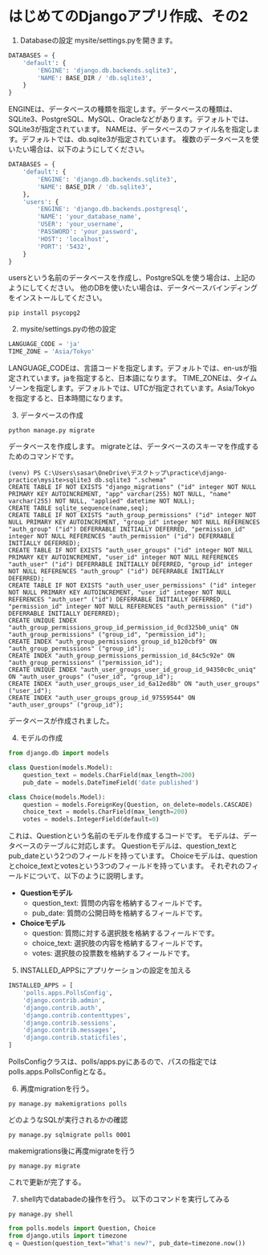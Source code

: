 # はじめてのDjangoアプリ作成、その2

1. Databaseの設定
mysite/settings.pyを開きます。
```python
DATABASES = {
    'default': {
        'ENGINE': 'django.db.backends.sqlite3',
        'NAME': BASE_DIR / 'db.sqlite3',
    }
}
```
ENGINEは、データベースの種類を指定します。データベースの種類は、SQLite3、PostgreSQL、MySQL、Oracleなどがあります。デフォルトでは、SQLite3が指定されています。
NAMEは、データベースのファイル名を指定します。デフォルトでは、db.sqlite3が指定されています。
複数のデータベースを使いたい場合は、以下のようにしてください。
```python
DATABASES = {
    'default': {
        'ENGINE': 'django.db.backends.sqlite3',
        'NAME': BASE_DIR / 'db.sqlite3',
    },
    'users': {
        'ENGINE': 'django.db.backends.postgresql',
        'NAME': 'your_database_name',
        'USER': 'your_username',
        'PASSWORD': 'your_password',
        'HOST': 'localhost',
        'PORT': '5432',
    }
}
```
usersという名前のデータベースを作成し、PostgreSQLを使う場合は、上記のようにしてください。
他のDBを使いたい場合は、データベースバインディングをインストールしてください。
```pwsh
pip install psycopg2
```

2. mysite/settings.pyの他の設定
```python
LANGUAGE_CODE = 'ja'
TIME_ZONE = 'Asia/Tokyo'
```
LANGUAGE_CODEは、言語コードを指定します。デフォルトでは、en-usが指定されています。jaを指定すると、日本語になります。
TIME_ZONEは、タイムゾーンを指定します。デフォルトでは、UTCが指定されています。Asia/Tokyoを指定すると、日本時間になります。

3. データベースの作成
```pwsh
python manage.py migrate
```
データベースを作成します。
migrateとは、データベースのスキーマを作成するためのコマンドです。
```pwsh
(venv) PS C:\Users\sasar\OneDrive\デスクトップ\practice\django-practice\mysite>sqlite3 db.sqlite3 ".schema"
CREATE TABLE IF NOT EXISTS "django_migrations" ("id" integer NOT NULL PRIMARY KEY AUTOINCREMENT, "app" varchar(255) NOT NULL, "name" varchar(255) NOT NULL, "applied" datetime NOT NULL);
CREATE TABLE sqlite_sequence(name,seq);
CREATE TABLE IF NOT EXISTS "auth_group_permissions" ("id" integer NOT NULL PRIMARY KEY AUTOINCREMENT, "group_id" integer NOT NULL REFERENCES "auth_group" ("id") DEFERRABLE INITIALLY DEFERRED, "permission_id" integer NOT NULL REFERENCES "auth_permission" ("id") DEFERRABLE INITIALLY DEFERRED);
CREATE TABLE IF NOT EXISTS "auth_user_groups" ("id" integer NOT NULL PRIMARY KEY AUTOINCREMENT, "user_id" integer NOT NULL REFERENCES "auth_user" ("id") DEFERRABLE INITIALLY DEFERRED, "group_id" integer NOT NULL REFERENCES "auth_group" ("id") DEFERRABLE INITIALLY DEFERRED);
CREATE TABLE IF NOT EXISTS "auth_user_user_permissions" ("id" integer NOT NULL PRIMARY KEY AUTOINCREMENT, "user_id" integer NOT NULL REFERENCES "auth_user" ("id") DEFERRABLE INITIALLY DEFERRED, "permission_id" integer NOT NULL REFERENCES "auth_permission" ("id") DEFERRABLE INITIALLY DEFERRED);
CREATE UNIQUE INDEX "auth_group_permissions_group_id_permission_id_0cd325b0_uniq" ON "auth_group_permissions" ("group_id", "permission_id");    
CREATE INDEX "auth_group_permissions_group_id_b120cbf9" ON "auth_group_permissions" ("group_id");
CREATE INDEX "auth_group_permissions_permission_id_84c5c92e" ON "auth_group_permissions" ("permission_id");
CREATE UNIQUE INDEX "auth_user_groups_user_id_group_id_94350c0c_uniq" ON "auth_user_groups" ("user_id", "group_id");
CREATE INDEX "auth_user_groups_user_id_6a12ed8b" ON "auth_user_groups" ("user_id");
CREATE INDEX "auth_user_groups_group_id_97559544" ON "auth_user_groups" ("group_id");
```
データベースが作成されました。

4. モデルの作成
```python
from django.db import models

class Question(models.Model):
    question_text = models.CharField(max_length=200)
    pub_date = models.DateTimeField('date published')

class Choice(models.Model):
    question = models.ForeignKey(Question, on_delete=models.CASCADE)
    choice_text = models.CharField(max_length=200)
    votes = models.IntegerField(default=0)
```
これは、Questionという名前のモデルを作成するコードです。
モデルは、データベースのテーブルに対応します。
Questionモデルは、question_textとpub_dateという2つのフィールドを持っています。
Choiceモデルは、questionとchoice_textとvotesという3つのフィールドを持っています。
それぞれのフィールドについて、以下のように説明します。
- **Questionモデル**
    - question_text: 質問の内容を格納するフィールドです。
    - pub_date: 質問の公開日時を格納するフィールドです。
- **Choiceモデル**
    - question: 質問に対する選択肢を格納するフィールドです。
    - choice_text: 選択肢の内容を格納するフィールドです。
    - votes: 選択肢の投票数を格納するフィールドです。

5. INSTALLED_APPSにアプリケーションの設定を加える
```python
INSTALLED_APPS = [
    'polls.apps.PollsConfig',
    'django.contrib.admin',
    'django.contrib.auth',
    'django.contrib.contenttypes',
    'django.contrib.sessions',
    'django.contrib.messages',
    'django.contrib.staticfiles',
]
```
PollsConfigクラスは、polls/apps.pyにあるので、パスの指定ではpolls.apps.PollsConfigとなる。

6. 再度migrationを行う。
```pwsh
py manage.py makemigrations polls
```
どのようなSQLが実行されるかの確認
```pwsh
py manage.py sqlmigrate polls 0001
```

makemigrations後に再度migrateを行う
```pwsh
py manage.py migrate
```

これで更新が完了する。

7. shell内でdatabadeの操作を行う。
以下のコマンドを実行してみる

```pwsh
py manage.py shell
```
```python
from polls.models import Question, Choice
from django.utils import timezone
q = Question(question_text="What's new?", pub_date=timezone.now())